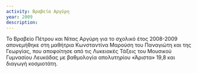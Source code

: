 ```yaml
---
activity: Βραβεία Αργύρη
year: 2009
description: 
---
```

Το Βραβείο Πέτρου και Νίτας Αργύρη για το σχολικό έτος 2008-2009 απονεμήθηκε στη μαθήτρια Κωνσταντίνα Μαρούση του Παναγιώτη και της Γεωργίας, που αποφοίτησε από τις Λυκειακές Τάξεις του Μουσικού Γυμνασίου Λευκάδας με βαθμολογία απολυτηρίου «Άριστα» 19,8 και διαγωγή κοσμιοτάτη.

